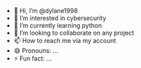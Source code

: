 - 👋 Hi, I’m @dylane1998
- 👀 I’m interested in cybersecurity
- 🌱 I’m currently learning python
- 💞️ I’m looking to collaborate on any project
- 📫 How to reach me via my account
- 😄 Pronouns: ...
- ⚡ Fun fact: ...

<!---
dylane1998/dylane1998 is a ✨ special ✨ repository because its `README.md` (this file) appears on your GitHub profile.
You can click the Preview link to take a look at your changes.
--->
